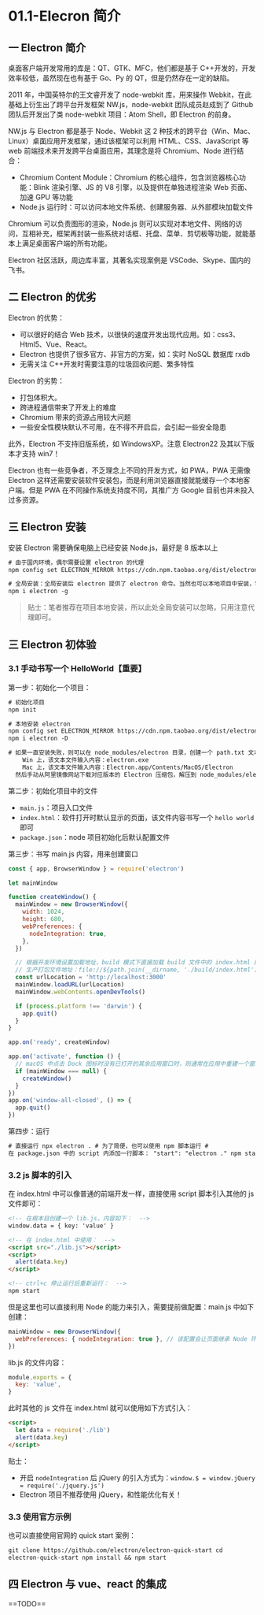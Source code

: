 # 01.1-Elecron 简介

## 一 Electron 简介

桌面客户端开发常用的库是：QT、GTK、MFC，他们都是基于 C++开发的，开发效率较低，虽然现在也有基于 Go、Py 的 QT，但是仍然存在一定的缺陷。

2011 年，中国英特尔的王文睿开发了 node-webkit 库，用来操作 Webkit，在此基础上衍生出了跨平台开发框架 NW.js，node-webkit 团队成员赵成到了 Github 团队后开发出了类 node-webkit 项目：Atom Shell，即 Electron 的前身。

NW.js 与 Electron 都是基于 Node、Webkit 这 2 种技术的跨平台（Win、Mac、Linux）桌面应用开发框架，通过该框架可以利用 HTML、CSS、JavaScript 等 web 前端技术来开发跨平台桌面应用，其理念是将 Chromium、Node 进行结合：

- Chromium Content Module：Chromium 的核心组件，包含浏览器核心功能：Blink 渲染引擎、JS 的 V8 引擎，以及提供在单独进程渲染 Web 页面、加速 GPU 等功能
- Node.js 运行时：可以访问本地文件系统、创建服务器、从外部模块加载文件

Chromium 可以负责图形的渲染，Node.js 则可以实现对本地文件、网络的访问，互相补充，框架再封装一些系统对话框、托盘、菜单、剪切板等功能，就能基本上满足桌面客户端的所有功能。

Electron 社区活跃，周边库丰富，其著名实现案例是 VSCode、Skype、国内的飞书。

## 二 Electron 的优劣

Electron 的优势：

- 可以很好的结合 Web 技术，以很快的速度开发出现代应用。如：css3、Html5、Vue、React。
- Electron 也提供了很多官方、非官方的方案，如：实时 NoSQL 数据库 rxdb
- 无需关注 C++开发时需要注意的垃圾回收问题、繁多特性

Electron 的劣势：

- 打包体积大。
- 跨进程通信带来了开发上的难度
- Chromium 带来的资源占用较大问题
- 一些安全性模块默认不可用，在不得不开启后，会引起一些安全隐患

此外，Electron 不支持旧版系统，如 WindowsXP。注意 Electron22 及其以下版本才支持 win7！

Electron 也有一些竞争者，不乏理念上不同的开发方式，如 PWA，PWA 无需像 Electron 这样还需要安装软件安装包，而是利用浏览器直接就能缓存一个本地客户端。但是 PWA 在不同操作系统支持度不同，其推广方 Google 目前也并未投入过多资源。

## 三 Electron 安装

安装 Electron 需要确保电脑上已经安装 Node.js，最好是 8 版本以上

```txt
# 由于国内环境，偶尔需要设置 electron 的代理
npm config set ELECTRON_MIRROR https://cdn.npm.taobao.org/dist/electron/

# 全局安装：全局安装后 electron 提供了 electron 命令。当然也可以本地项目中安装，需要借助 npm 脚本或者 npx 启用 electron
npm i electron -g
```

> 贴士：笔者推荐在项目本地安装，所以此处全局安装可以忽略，只用注意代理即可。

## 三 Electron 初体验

### 3.1 手动书写一个 HelloWorld【重要】

第一步：初始化一个项目：

```txt
# 初始化项目
npm init

# 本地安装 electron
npm config set ELECTRON_MIRROR https://cdn.npm.taobao.org/dist/electron/
npm i electron -D

# 如果一直安装失败，则可以在 node_modules/electron 目录，创建一个 path.txt 文本文件
    Win 上，该文本文件输入内容：electron.exe
    Mac 上，该文本文件输入内容：Electron.app/Contents/MacOS/Electron
  然后手动从阿里镜像网站下载对应版本的 Electron 压缩包，解压到 node_modules/electron/dist
```

第二步：初始化项目中的文件

- `main.js`：项目入口文件
- `index.html`：软件打开时默认显示的页面，该文件内容书写一个 `hello world` 即可
- `package.json`：node 项目初始化后默认配置文件

第三步：书写 main.js 内容，用来创建窗口

```js
const { app, BrowserWindow } = require('electron')

let mainWindow

function createWindow() {
  mainWindow = new BrowserWindow({
    width: 1024,
    height: 680,
    webPreferences: {
      nodeIntegration: true,
    },
  })

  // 根据开发环境设置加载地址，build 模式下直接加载 build 文件中的 index.html 即可
  // 生产打包文件地址：file://${path.join(__dirname, './build/index.html')}
  const urlLocation = 'http://localhost:3000'
  mainWindow.loadURL(urlLocation)
  mainWindow.webContents.openDevTools()

  if (process.platform !== 'darwin') {
    app.quit()
  }
}

app.on('ready', createWindow)

app.on('activate', function () {
  // macOS 中点击 Dock 图标时没有已打开的其余应用窗口时，则通常在应用中重建一个窗口
  if (mainWindow === null) {
    createWindow()
  }
})
app.on('window-all-closed', () => {
  app.quit()
})
```

第四步：运行

```txt
# 直接运行 npx electron . # 为了简便，也可以使用 npm 脚本运行 #
在 package.json 中的 script 内添加一行脚本： "start": "electron ." npm start
```

### 3.2 js 脚本的引入

在 index.html 中可以像普通的前端开发一样，直接使用 script 脚本引入其他的 js 文件即可：

```html
<!-- 在根本目创建一个 lib.js，内容如下：  -->
window.data = { key: 'value' }

<!-- 在 index.html 中使用：  -->
<script src="./lib.js"></script>
<script>
  alert(data.key)
</script>

<!-- ctrl+c 停止运行后重新运行：  -->
npm start
```

但是这里也可以直接利用 Node 的能力来引入，需要提前做配置：main.js 中如下创建：

```js
mainWindow = new BrowserWindow({
  webPreferences: { nodeIntegration: true }, // 该配置会让页面继承 Node 环境，网页中的 js 可以使用 Node,Web 网页不推荐，会引起安全问题
})
```

lib.js 的文件内容：

```js
module.exports = {
  key: 'value',
}
```

此时其他的 js 文件在 index.html 就可以使用如下方式引入：

```html
<script>
  let data = require('./lib')
  alert(data.key)
</script>
```

贴士：

- 开启 `nodeIntegration` 后 jQuery 的引入方式为：`window.$ = window.jQuery = require('./jquery.js')`
- Electron 项目不推荐使用 jQuery，和性能优化有关！

### 3.3 使用官方示例

也可以直接使用官网的 quick start 案例：

```txt
git clone https://github.com/electron/electron-quick-start cd
electron-quick-start npm install && npm start
```

## 四 Electron 与 vue、react 的集成

==TODO==
